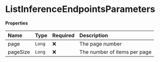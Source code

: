 # ListInferenceEndpointsParameters

**Properties**

| Name     | Type   | Required | Description                  |
| :------- | :----- | :------- | :--------------------------- |
| page     | `Long` | ❌       | The page number              |
| pageSize | `Long` | ❌       | The number of items per page |
